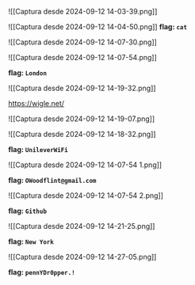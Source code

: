 ![[Captura desde 2024-09-12 14-03-39.png]]

![[Captura desde 2024-09-12 14-04-50.png]]
**flag: `cat`**

![[Captura desde 2024-09-12 14-07-30.png]]

![[Captura desde 2024-09-12 14-07-54.png]]

**flag: `London`**

![[Captura desde 2024-09-12 14-19-32.png]]

https://wigle.net/

![[Captura desde 2024-09-12 14-19-07.png]]

![[Captura desde 2024-09-12 14-18-32.png]]

**flag: `UnileverWiFi`**

![[Captura desde 2024-09-12 14-07-54 1.png]]

**flag: `OWoodflint@gmail.com`**

![[Captura desde 2024-09-12 14-07-54 2.png]]

**flag: `Github`**

![[Captura desde 2024-09-12 14-21-25.png]]

**flag: `New York`**

![[Captura desde 2024-09-12 14-27-05.png]]

**flag: `pennYDr0pper.!`**